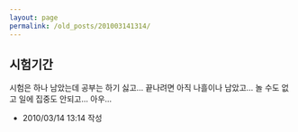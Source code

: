```yaml
---
layout: page
permalink: /old_posts/201003141314/
---
```


## 시험기간


시험은 하나 남았는데 공부는 하기 싫고... 끝나려면 아직 나흘이나 남았고... 놀 수도 없고 일에 집중도 안되고... 아우...




- 2010/03/14 13:14 작성